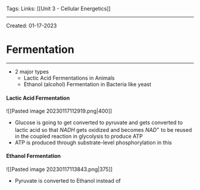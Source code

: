 Tags:
Links: [[Unit 3 - Cellular Energetics]]

---
Created: 01-17-2023
# Fermentation
---

- 2 major types
	- Lactic Acid Fermentations in Animals
	- Ethanol (alcohol) Fermentation in Bacteria like yeast

#### Lactic Acid Fermentation

![[Pasted image 20230117112919.png|400]]

- Glucose is going to get converted to pyruvate and gets converted to lactic acid so that $NADH$ gets oxidized and becomes $NAD^+$ to be reused in the coupled reaction in glycolysis to produce ATP
- ATP is produced through substrate-level phosphorylation in this

#### Ethanol Fermentation

![[Pasted image 20230117113843.png|375]]

- Pyruvate is converted to Ethanol instead of 